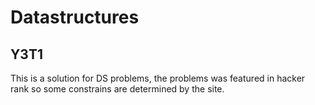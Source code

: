 # Datastructures
## Y3T1
This is a solution for DS problems, the problems was featured in hacker rank so some constrains are determined by the site.
